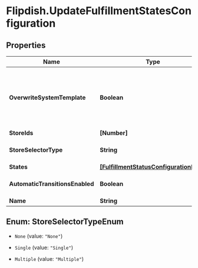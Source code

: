 # Flipdish.UpdateFulfillmentStatesConfiguration

## Properties

Name | Type | Description | Notes
------------ | ------------- | ------------- | -------------
**OverwriteSystemTemplate** | **Boolean** | Set to true if a system configuration template is to be updated (permissions also needed) | [optional] 
**StoreIds** | **[Number]** | Stores id&#39;s | [optional] 
**StoreSelectorType** | **String** | Store Selector Type | [optional] 
**States** | [**[FulfillmentStatusConfigurationItem]**](FulfillmentStatusConfigurationItem.md) | Settings | [optional] 
**AutomaticTransitionsEnabled** | **Boolean** | Enable automatic transitions | [optional] 
**Name** | **String** | Name | [optional] 



## Enum: StoreSelectorTypeEnum


* `None` (value: `"None"`)

* `Single` (value: `"Single"`)

* `Multiple` (value: `"Multiple"`)




